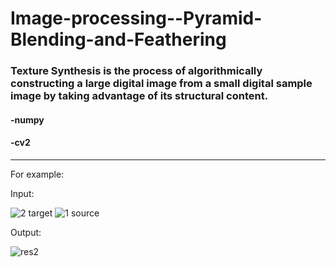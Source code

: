 # Image-processing--Pyramid-Blending-and-Feathering

### Texture Synthesis is the process of algorithmically constructing a large digital image from a small digital sample image by taking advantage of its structural content.

#### -numpy
#### -cv2


---
For example:

Input:

![2 target](https://user-images.githubusercontent.com/89074426/187971104-8c1dbe39-033b-4125-af8f-1c2f86c28282.jpg)
![1 source](https://user-images.githubusercontent.com/89074426/187971134-5f8aa980-cf90-48b1-8b76-6770367da8a3.jpg)

Output:

![res2](https://user-images.githubusercontent.com/89074426/187972112-ae8ed7fb-d664-4ab2-a03b-039e950db8f8.jpg)
